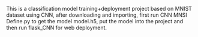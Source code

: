 This is a classification model training+deployment project based on MNIST dataset using CNN, after downloading and importing, first run CNN MNSI Define.py to get the model model.h5, put the model into the project and then run flask_CNN for web deployment.
